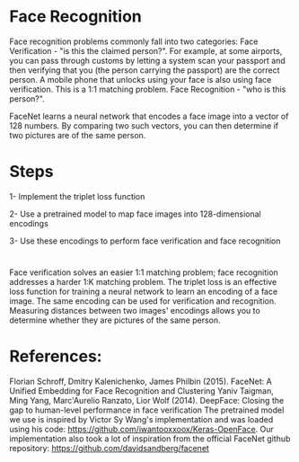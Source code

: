 # Face Recognition

Face recognition problems commonly fall into two categories:
Face Verification - "is this the claimed person?". For example, at some airports, you can pass through customs by letting a system scan your passport and then verifying that you (the person carrying the passport) are the correct person. A mobile phone that unlocks using your face is also using face verification. This is a 1:1 matching problem.
Face Recognition - "who is this person?". 

FaceNet learns a neural network that encodes a face image into a vector of 128 numbers. By comparing two such vectors, you can then determine if two pictures are of the same person.

# Steps
1- Implement the triplet loss function

2- Use a pretrained model to map face images into 128-dimensional encodings

3- Use these encodings to perform face verification and face recognition

#
Face verification solves an easier 1:1 matching problem; face recognition addresses a harder 1:K matching problem.
The triplet loss is an effective loss function for training a neural network to learn an encoding of a face image.
The same encoding can be used for verification and recognition. Measuring distances between two images' encodings allows you to determine whether they are pictures of the same person.

# References:
Florian Schroff, Dmitry Kalenichenko, James Philbin (2015). FaceNet: A Unified Embedding for Face Recognition and Clustering
Yaniv Taigman, Ming Yang, Marc'Aurelio Ranzato, Lior Wolf (2014). DeepFace: Closing the gap to human-level performance in face verification
The pretrained model we use is inspired by Victor Sy Wang's implementation and was loaded using his code: https://github.com/iwantooxxoox/Keras-OpenFace.
Our implementation also took a lot of inspiration from the official FaceNet github repository: https://github.com/davidsandberg/facenet
